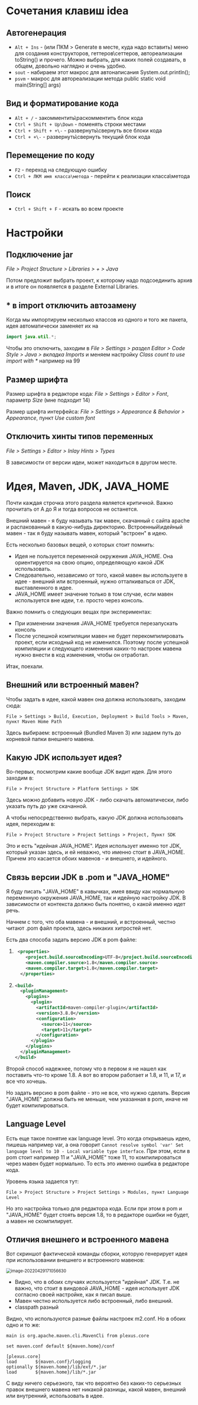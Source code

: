# Сочетания клавиш idea

## Автогенерация

* `Alt + Ins` - (или ПКМ > Generate в месте, куда надо вставить) меню для создания конструкторов, геттеров\сеттеров, автореализации toString() и прочего. Можно выбрать, для каких полей создавать, в общем, довольно наглядно и очень удобно.
* `sout` - набираем этот макрос для автонаписания System.out.println();
* `psvm` - макрос для автореализации метода public static void main(String[] args)



## Вид и форматирование кода

* `Alt + /` - закомментить\раскомментить блок кода
* `Ctrl + Shift + Up\Down` - поменять строки местами
* `Ctrl + Shift + +\-` - развернуть\свернуть все блоки кода
* `Ctrl + +\-` - развернуть\свернуть текущий блок кода



## Перемещение по коду

* `F2` - переход на следующую ошибку
* `Ctrl + ЛКМ имя класса\метода` - перейти к реализации класса\метода



## Поиск

* `Ctrl + Shift + F` - искать во всем проекте

# Настройки

## Подключение jar

*File > Project Structure > Libraries > + > Java*

Потом предложит выбрать проект, к которому надо подсоединить архив и в итоге он появляется в разделе External Libraries.

## * в import отключить автозамену

Когда мы импортируем несколько классов из одного и того же пакета, идея автоматически заменяет их на

```java
import java.util.*;
```

Чтобы это отключить, заходим в *File > Settings > раздел Editor > Code Style > Java > вкладка Imports* и меняем настройку *Class count to use import with \** например на 99

## Размер шрифта

Размер шрифта в редакторе кода: *File > Settings > Editor > Font*, параметр *Size* (мне подходит 14)

Размер шрифта интерфейса: *File > Settings > Appearance & Behavior > Appearance*, пункт *Use custom font*

## Отключить хинты типов переменных

*File > Settings > Editor > Inlay Hints > Types*

В зависимости от версии идеи, может находиться в другом месте.

# Идея, Maven, JDK, JAVA_HOME

Почти каждая строчка этого раздела является критичной. Важно прочитать от А до Я и тогда вопросов не останется.

Внешний мавен - я буду называть так мавен, скачанный с сайта apache и распакованный в какую-нибудь директорию. Встроенный\идейный мавен - так я буду называть мавен, который "встроен" в идею.

Есть несколько базовых вещей, о которых стоит помнить:

* Идея не пользуется переменной окружения JAVA_HOME. Она ориентируется на свою опцию, определяющую какой JDK использовать.
* Следовательно, независимо от того, какой мавен вы используете в идее - внешний или встроенный, нужно отталкиваться от JDK, выставленного в идее.
* JAVA_HOME имеет значение только в том случае, если мавен используется вне идеи, т.е. просто через консоль.

Важно помнить о следующих вещах при экспериментах:

* При изменении значения JAVA_HOME требуется перезапускать консоль
* После успешной компиляции мавен не будет перекомпилировать проект, если исходный код не изменился. Поэтому после успешной компиляции и следующего изменения каких-то настроек мавена нужно внести в код изменения, чтобы он отработал.

Итак, поехали.

## Внешний или встроенный мавен?

Чтобы задать в идее, какой мавен она должна использовать, заходим сюда:

```
File > Settings > Build, Execution, Deployment > Build Tools > Maven, пункт Maven Home Path
```

Здесь выбираем: встроенный (Bundled Maven 3) или задаем путь до корневой папки внешнего мавена.

## Какую JDK использует идея?

Во-первых, посмотрим какие вообще JDK видит идея. Для этого заходим в:

```
File > Project Structure > Platform Settings > SDK
```

Здесь можно добавить новую JDK - либо скачать автоматически, либо указать путь до уже скачанной.

А чтобы непосредственно выбрать, какую JDK должна использовать идея, переходим в:

```
File > Project Structure > Project Settings > Project, Пункт SDK
```

Это и есть "идейная JAVA_HOME". Идея использует именно тот JDK, который указан здесь, и ей неважно, что именно стоит в JAVA_HOME. Причем это касается обоих мавенов - и внешнего, и идейного.

## Связь версии JDK в .pom и "JAVA_HOME"

Я буду писать "JAVA_HOME" в кавычках, имея ввиду как нормальную переменную окружения JAVA_HOME, так и идейную настройку JDK. В зависимости от контекста должно быть понятно, о какой именно идет речь.

Начнем с того, что оба мавена - и внешний, и встроенный, честно читают .pom файл проекта, здесь никаких хитростей нет.

Есть два способа задать версию JDK в pom файле:

1. ```xml
    <properties>
       <project.build.sourceEncoding>UTF-8</project.build.sourceEncoding>
       <maven.compiler.source>1.8</maven.compiler.source>
       <maven.compiler.target>1.8</maven.compiler.target>
     </properties>
   ```

2. ```xml
   <build>
     <pluginManagement>
       <plugins>
         <plugin>
           <artifactId>maven-compiler-plugin</artifactId>
           <version>3.8.0</version>
           <configuration>
             <source>11</source>
             <target>11</target>
           </configuration>
         </plugin>
       </plugins>
     </pluginManagement>
   </build>
   ```

Второй способ надежнее, потому что в первом я не нашел как поставить что-то кроме 1.8. А вот во втором работает и 1.8, и 11, и 17, и все что хочешь.

Но задать версию в pom файле - это не все, что нужно сделать. Версия "JAVA_HOME" должна быть не меньше, чем указанная в pom, иначе не будет компилироваться.

## Language Level

Есть еще такое понятие как language level. Это когда открываешь идею, пишешь например var, а она говорит `Cannot resolve symbol 'var' Set language level to 10 - Local variable type interface`. При этом, если в pom стоит например 11 и "JAVA_HOME" тоже 11, то компилироваться через мавен будет нормально. То есть это именно ошибка в редакторе кода.

Уровень языка задается тут:

```
File > Project Structure > Project Settings > Modules, пункт Language Level
```

Но это настройка только для редактора кода. Если при этом в pom и "JAVA_HOME" будет стоять версия 1.8, то в редакторе ошибки не будет, а мавен не скомпилирует.

## Отличия внешнего и встроенного мавена

Вот скриншот фактической команды сборки, которую генерирует идея при использовании внешнего и встроенного мавенов:

<img src="img/image-20220429171056630.png" alt="image-20220429171056630" style="zoom:80%;" />

* Видно, что в обоих случаях используется "идейная" JDK. Т.е. не важно, что стоит в виндовой JAVA_HOME - идея использует JDK согласно своей настройке, как я писал выше.
* Мавен честно используется либо встроенный, либо внешний.
* classpath разный

Видно, что используются разные файлы настроек m2.conf. Но в обоих одно и то же:

```
main is org.apache.maven.cli.MavenCli from plexus.core

set maven.conf default ${maven.home}/conf

[plexus.core]
load       ${maven.conf}/logging
optionally ${maven.home}/lib/ext/*.jar
load       ${maven.home}/lib/*.jar
```

С виду ничего серьезного, так что вероятно без каких-то серьезных правок внешнего мавена нет никакой разницы, какой мавен, внешний или внутренний, использовать в идее.

